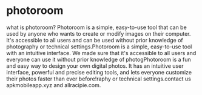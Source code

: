 # photoroom
what is photoroom? Photoroom is a simple, easy-to-use tool that can be used by anyone who wants to create or modify images on their computer. It's accessible to all users and can be used without prior knowledge of photography or technical settings.Photoroom is a simple, easy-to-use tool with an intuitive interface. We made sure that it's accessible to all users and everyone can use it without prior knowledge of photogPhotoroom is a fun and easy way to design your own digital photos. It has an intuitive user interface, powerful and precise editing tools, and lets everyone customize their photos faster than ever before!raphy or technical settings.contact us apkmobileapp.xyz and allracipie.com.

